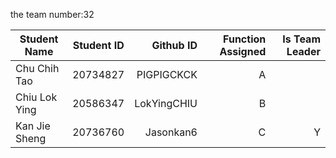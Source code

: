 the team number:32

| Student Name  | Student ID    | Github ID  |  Function Assigned  |  Is Team Leader  |
| ------------- |:-------------:| ----------:| -------------------:|  ---------------:|
| Chu Chih Tao  |      20734827 | PIGPIGCKCK |                   A |                  |
| Chiu Lok Ying |      20586347 |LokYingCHIU |                   B |                  |
| Kan Jie Sheng |      20736760 |  Jasonkan6 |                   C |         Y        |
